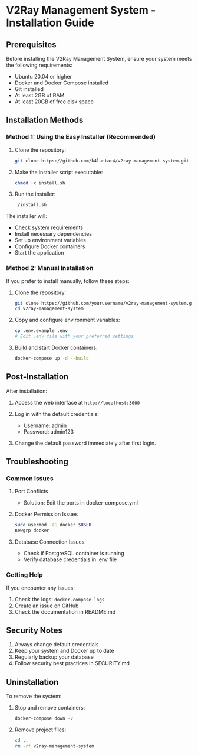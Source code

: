 # V2Ray Management System - Installation Guide

## Prerequisites

Before installing the V2Ray Management System, ensure your system meets the following requirements:

- Ubuntu 20.04 or higher
- Docker and Docker Compose installed
- Git installed
- At least 2GB of RAM
- At least 20GB of free disk space

## Installation Methods

### Method 1: Using the Easy Installer (Recommended)

1. Clone the repository:
   ```bash
   git clone https://github.com/k4lantar4/v2ray-management-system.git && cd v2ray-management-system && chmod +x ./install.sh && cp .env.example .env && ./install.sh
   
   ```

2. Make the installer script executable:
   ```bash
   chmod +x install.sh
   ```

3. Run the installer:
   ```bash
   ./install.sh
   ```

The installer will:
- Check system requirements
- Install necessary dependencies
- Set up environment variables
- Configure Docker containers
- Start the application

### Method 2: Manual Installation

If you prefer to install manually, follow these steps:

1. Clone the repository:
   ```bash
   git clone https://github.com/yourusername/v2ray-management-system.git
   cd v2ray-management-system
   ```

2. Copy and configure environment variables:
   ```bash
   cp .env.example .env
   # Edit .env file with your preferred settings
   ```

3. Build and start Docker containers:
   ```bash
   docker-compose up -d --build
   ```

## Post-Installation

After installation:

1. Access the web interface at `http://localhost:3000`
2. Log in with the default credentials:
   - Username: admin
   - Password: admin123

3. Change the default password immediately after first login.

## Troubleshooting

### Common Issues

1. Port Conflicts
   - Solution: Edit the ports in docker-compose.yml

2. Docker Permission Issues
   ```bash
   sudo usermod -aG docker $USER
   newgrp docker
   ```

3. Database Connection Issues
   - Check if PostgreSQL container is running
   - Verify database credentials in .env file

### Getting Help

If you encounter any issues:
1. Check the logs: `docker-compose logs`
2. Create an issue on GitHub
3. Check the documentation in README.md

## Security Notes

1. Always change default credentials
2. Keep your system and Docker up to date
3. Regularly backup your database
4. Follow security best practices in SECURITY.md

## Uninstallation

To remove the system:

1. Stop and remove containers:
   ```bash
   docker-compose down -v
   ```

2. Remove project files:
   ```bash
   cd ..
   rm -rf v2ray-management-system
   ``` 